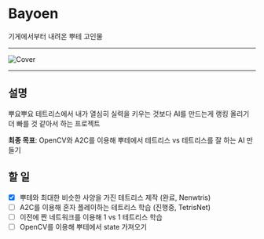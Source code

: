# Bayoen
기게에서부터 내려온 뿌테 고인물

----

![Cover](https://i.imgur.com/bC9xbkv.png)

----

## 설명
뿌요뿌요 테트리스에서 내가 열심히 실력을 키우는 것보다 AI를 만드는게 랭킹 올리기 더 빠를 것 같아서 하는 프로젝트  

**최종 목표**: OpenCV와 A2C를 이용해 뿌테에서 테트리스 vs 테트리스를 잘 하는 AI 만들기

## 할 일
 - [x] 뿌테와 최대한 비슷한 사양을 가진 테트리스 제작 (완료, Nenwtris)
 - [ ] A2C를 이용해 혼자 플레이하는 테트리스 학습 (진행중, TetrisNet)
 - [ ] 이전에 짠 네트워크를 이용해 1 vs 1 테트리스 학습
 - [ ] OpenCV를 이용해 뿌테에서 state 가져오기
